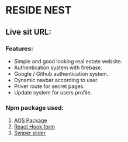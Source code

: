 # RESIDE NEST

## Live sit URL: 

### Features: 

* Simple and good looking real estate website.
* Authentication system with firebase.
* Google / Github authentication system.
* Dynamic navbar according to user.
* Privet route for secret pages.
* Update system for users profile.

###  Npm package used: 

1. [AOS Package](https://www.npmjs.com/package/aos)
2. [React Hook form](https://react-hook-form.com/)
2. [Swiper slider](https://swiperjs.com/)